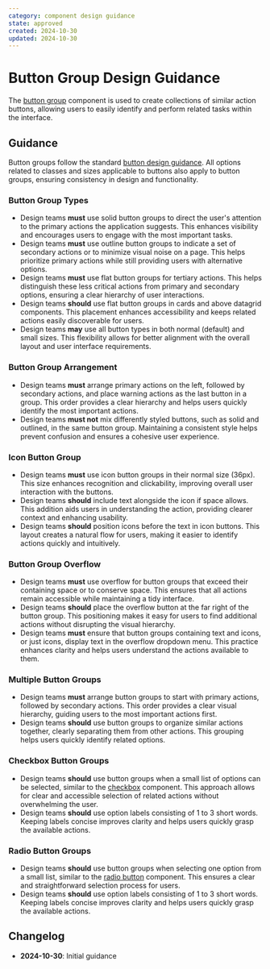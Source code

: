 ```yaml
---
category: component design guidance
state: approved
created: 2024-10-30
updated: 2024-10-30
---
```


# Button Group Design Guidance

The [button group](https://clarity.design/documentation/button-group) component is used to create collections of similar action buttons, allowing users to easily identify and perform related tasks within the interface.

## Guidance

Button groups follow the standard [button design guidance](/1003). All options related to classes and sizes applicable to buttons also apply to button groups, ensuring consistency in design and functionality.

### Button Group Types

- Design teams **must** use solid button groups to direct the user's attention to the primary actions the application suggests. This enhances visibility and encourages users to engage with the most important tasks.
- Design teams **must** use outline button groups to indicate a set of secondary actions or to minimize visual noise on a page. This helps prioritize primary actions while still providing users with alternative options.
- Design teams **must** use flat button groups for tertiary actions. This helps distinguish these less critical actions from primary and secondary options, ensuring a clear hierarchy of user interactions.
- Design teams **should** use flat button groups in cards and above datagrid components. This placement enhances accessibility and keeps related actions easily discoverable for users.
- Design teams **may** use all button types in both normal (default) and small sizes. This flexibility allows for better alignment with the overall layout and user interface requirements.

### Button Group Arrangement

- Design teams **must** arrange primary actions on the left, followed by secondary actions, and place warning actions as the last button in a group. This order provides a clear hierarchy and helps users quickly identify the most important actions.
- Design teams **must not** mix differently styled buttons, such as solid and outlined, in the same button group. Maintaining a consistent style helps prevent confusion and ensures a cohesive user experience.

### Icon Button Group

- Design teams **must** use icon button groups in their normal size (36px). This size enhances recognition and clickability, improving overall user interaction with the buttons.
- Design teams **should** include text alongside the icon if space allows. This addition aids users in understanding the action, providing clearer context and enhancing usability.
- Design teams **should** position icons before the text in icon buttons. This layout creates a natural flow for users, making it easier to identify actions quickly and intuitively.

### Button Group Overflow

- Design teams **must** use overflow for button groups that exceed their containing space or to conserve space. This ensures that all actions remain accessible while maintaining a tidy interface.
- Design teams **should** place the overflow button at the far right of the button group. This positioning makes it easy for users to find additional actions without disrupting the visual hierarchy.
- Design teams **must** ensure that button groups containing text and icons, or just icons, display text in the overflow dropdown menu. This practice enhances clarity and helps users understand the actions available to them.

### Multiple Button Groups

- Design teams **must** arrange button groups to start with primary actions, followed by secondary actions. This order provides a clear visual hierarchy, guiding users to the most important actions first.
- Design teams **should** use button groups to organize similar actions together, clearly separating them from other actions. This grouping helps users quickly identify related options.

### Checkbox Button Groups

- Design teams **should** use button groups when a small list of options can be selected, similar to the [checkbox](https://clarity.design/documentation/checkbox) component. This approach allows for clear and accessible selection of related actions without overwhelming the user.
- Design teams **should** use option labels consisting of 1 to 3 short words. Keeping labels concise improves clarity and helps users quickly grasp the available actions.

### Radio Button Groups

- Design teams **should** use button groups when selecting one option from a small list, similar to the [radio button](https://clarity.design/documentation/radio) component. This ensures a clear and straightforward selection process for users.
- Design teams **should** use option labels consisting of 1 to 3 short words. Keeping labels concise improves clarity and helps users quickly grasp the available actions.

## Changelog

- **2024-10-30**: Initial guidance
